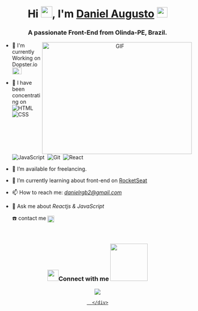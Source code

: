 <h1 align="center">Hi <img src="https://github.com/abdoachhoubi/abdoachhoubi/blob/main/gifs/Hi.gif" width="30"/>, I'm <a href="https://github.com/danielrgb23?tab=repositories/" target="blank">
Daniel Augusto</a> <img src="https://emojis.slackmojis.com/emojis/images/1531849430/4246/blob-sunglasses.gif?1531849430" width="28"/></h1>
<h3 align="center">A passionate Front-End from Olinda-PE, Brazil.</h3>

<a target="_blank" align="center">
  <img align="right" top="500" height="300" width="400" alt="GIF" src="https://media1.giphy.com/media/LMcB8XospGZO8UQq87/giphy.gif?cid=790b7611e3bedb4536004cc7ade9e59f3d12778b2d1f06e1&rid=giphy.gif&ct=g"/>
</a>


- 🔭 I'm currently Working on Dopster.io <img src="https://cdn.jsdelivr.net/npm/country-flag-emoji-json@2.0.0/dist/images/BR.svg" width="25" height="18"/>

- 🌱 I have been concentrating on ![HTML](https://img.shields.io/badge/-HTML-05122A?style=flat&logo=HTML5)&nbsp; ![CSS](https://img.shields.io/badge/-CSS-05122A?style=flat&logo=CSS3&logoColor=1572B6)&nbsp; ![JavaScript](https://img.shields.io/badge/-JavaScript-05122A?style=flat&logo=javascript)&nbsp; ![Git](https://img.shields.io/badge/-Git-05122A?style=flat&logo=git)&nbsp; ![React](https://img.shields.io/badge/-React-05122A?style=flat&logo=react)

- 🤝 I’m available for freelancing.

- 🌱 I’m currently learning about front-end on <a href="https://app.rocketseat.com.br/me/danilergb2" target="blank">RocketSeat</a>

- 📫 How to reach me: *danielrgb2@gmail.com*

- 💬 Ask me about *Reactjs & JavaScript*
  <summary>☎️ contact me
        <a href="#" target="blank"><img align="center"
         src="https://img.shields.io/badge/whatsapp-4B7F1.svg?style=for-the-badge&logo=whatsapp&logoColor=white"
         alt="azzar" height="18"/></a></summary>

<br/>
<h3 align="center" > <img src="https://media.giphy.com/media/iY8CRBdQXODJSCERIr/giphy.gif" width="30" height="30"/>Connect with me <img src='https://raw.githubusercontent.com/ShahriarShafin/ShahriarShafin/main/Assets/handshake.gif' width="100px"/> </h3>
 <div align="center"  class="icons-social" style="margin-left: 10px;">
</div>

<p align="center">

 <div align="center">
        <a style="margin-left: 10px;"  target="_blank" href="">
			<img src="https://img.icons8.com/doodle/40/000000/linkedin--v2.png"></a>
		<a style="margin-left: 10px;" target="_blank" href="https://stephani-engel.netlify.app/">
		

      </div>
